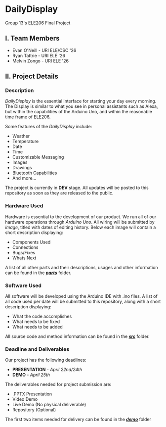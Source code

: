 # DailyDisplay
Group 13's ELE206 Final Project


## I. Team Members
- Evan O'Neill - URI ELE/CSC '26
- Ryan Tattrie - URI ELE '26
- Melvin Zongo - URI ELE '26

## II. Project Details

### Description 

_DailyDisplay_ is the essential interface for starting your day every morning. The Display is similar to what you see in personal assistants such as Alexa, but within the capabilities of the Arduino Uno, and within the reasonable time frame of ELE206. 

Some features of the _DailyDisplay_ include:

- Weather
- Temperature
- Date
- Time
- Customizable Messaging
- Images
- Drawings
- Bluetooth Capabilities
- And more...

The project is currently in **DEV** stage. All updates will be posted to this repository as soon as they are released to the public.

### Hardware Used

Hardware is essential to the development of our product. We run all of our hardware operations through _Arduino Uno_. All wiring will be submitted by _image_, titled with dates of editing history. Below each image will contain a short description displaying:

- Components Used
- Connections
- Bugs/Fixes
- Whats Next

A list of all other parts and their descriptions, usages and other information can be found in the [**_parts_**](https://github.com/evano811/DailyDisplay/tree/main/parts) folder.

### Software Used

All software will be developed using the Arduino IDE with .ino files. A list of all code used per date will be submitted to this repository, along with a short description displaying:

- What the code accomplishes
- What needs to be fixed
- What needs to be added

All source code and method information can be found in the  [**_src_**](https://github.com/evano811/DailyDisplay/tree/main/src) folder. 

### Deadline and Deliverables

Our project has the following deadlines:

- **PRESENTATION** - _April 22nd/24th_
- **DEMO** - _April 25th_

The deliverables needed for project submission are:

- .PPTX Presentation
- Video Demo
- Live Demo (No physical deliverable)
- Repository (Optional)

The first two items needed for delivery can be found in the [**_demo_**](https://github.com/evano811/DailyDisplay/tree/main/demo) folder


